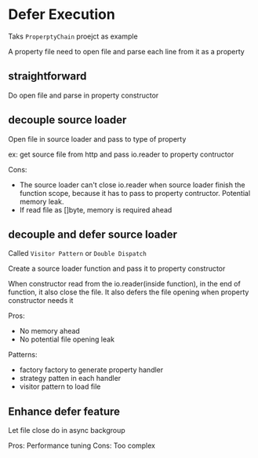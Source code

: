 # Defer Execution

Taks `ProperptyChain` proejct as example

A property file need to open file and parse each line from it as a property

## straightforward

Do open file and parse in property constructor

## decouple source loader

Open file in source loader and pass to type of property

ex: get source file from http and pass io.reader to property contructor

Cons:

- The source loader can't close io.reader when source loader finish the function scope, because it has to pass to property contructor. Potential memory leak.
- If read file as []byte, memory is required ahead

## decouple and defer source loader

Called `Visitor Pattern` or `Double Dispatch`

Create a source loader function and pass it to property constructor

When constructor read from the io.reader(inside function), in the end of function, it also close the file.
It also defers the file opening when property constructor needs it

Pros:

- No memory ahead
- No potential file opening leak

Patterns:

- factory factory to generate property handler
- strategy patten in each handler
- visitor pattern to load file

## Enhance defer feature

Let file close do in async backgroup

Pros: Performance tuning
Cons: Too complex
